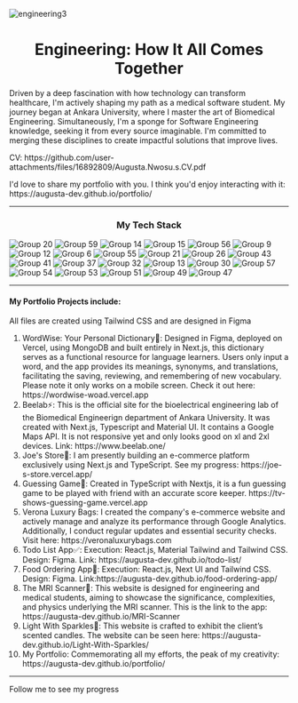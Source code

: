 ![engineering3](https://github.com/augusta-dev/augusta-dev/assets/109660213/30e84fb7-1863-4e98-bbb8-a5817514f321)

<h1 align='center'>Engineering: How It All Comes Together</h1>
<p>Driven by a deep fascination with how technology can transform healthcare, I'm actively shaping my path as a medical software student. My journey began at Ankara University, where I master the art of Biomedical Engineering. Simultaneously, I'm a sponge for Software Engineering knowledge, seeking it from every source imaginable. I'm committed to merging these disciplines to create impactful solutions that improve lives.</p>
<p> CV: https://github.com/user-attachments/files/16892809/Augusta.Nwosu.s.CV.pdf</p>
I'd love to share my portfolio with you. I think you'd enjoy interacting with it: https://augusta-dev.github.io/portfolio/
<hr>
<h3 align='center'>My Tech Stack</h3>

![Group 20](https://github.com/augusta-dev/augusta-dev/assets/109660213/675e1fa6-b687-40c1-9e28-926e81777d4c)
![Group 59](https://github.com/augusta-dev/augusta-dev/assets/109660213/8860c74c-933c-4cf1-84e6-efc1ab9a3dd7)
![Group 14](https://github.com/augusta-dev/augusta-dev/assets/109660213/21dd268f-30a0-435d-9825-2f1b4946d735)
![Group 15](https://github.com/augusta-dev/augusta-dev/assets/109660213/ac7dd24b-06d0-462d-a9cc-2f79e9a8fb38)
![Group 56](https://github.com/augusta-dev/augusta-dev/assets/109660213/55f0c4ad-bf00-4267-bc86-7dc8c0812fb2)
![Group 9](https://github.com/augusta-dev/augusta-dev/assets/109660213/70f997be-2943-4deb-b070-9f3ebaf816b4)
![Group 12](https://github.com/augusta-dev/augusta-dev/assets/109660213/df8ad99a-90ce-4179-b0f3-cebd38ea8eb7)
![Group 6](https://github.com/augusta-dev/augusta-dev/assets/109660213/38199f5d-4c23-4a7b-b8ad-ed4438db486b)
![Group 55](https://github.com/augusta-dev/augusta-dev/assets/109660213/302fd18a-bdc4-4105-89b9-f6b36fc4ea8f)
![Group 21](https://github.com/augusta-dev/augusta-dev/assets/109660213/84a057ed-46ee-4baf-9269-8c53c9de1bea)
![Group 26](https://github.com/augusta-dev/augusta-dev/assets/109660213/c02df273-1540-4f3d-a812-9b4bcb78282c)
![Group 43](https://github.com/augusta-dev/augusta-dev/assets/109660213/7fe72cce-3293-46c3-bbfd-3e473918fd33)
![Group 41](https://github.com/augusta-dev/augusta-dev/assets/109660213/f3cd5577-74a4-4896-8166-838cdf7e7731)
![Group 37](https://github.com/augusta-dev/augusta-dev/assets/109660213/7640d77a-79c8-4ee9-834a-65e98ac37c57)
![Group 32](https://github.com/augusta-dev/augusta-dev/assets/109660213/38e84c96-a648-423c-b6f3-185ca3f87cad)
![Group 13](https://github.com/augusta-dev/augusta-dev/assets/109660213/d7bc8482-79d4-4f59-a012-1d7d5072eb86)
![Group 30](https://github.com/augusta-dev/augusta-dev/assets/109660213/3b385ae3-0a61-45aa-a1aa-b564ea02e1ba)
![Group 57](https://github.com/augusta-dev/augusta-dev/assets/109660213/b705211c-8575-4c6e-947c-afa0bc3dc021)
![Group 54](https://github.com/augusta-dev/augusta-dev/assets/109660213/47a289f6-f4dd-4cee-816d-409c74638ba2)
![Group 53](https://github.com/augusta-dev/augusta-dev/assets/109660213/20ef9adf-30bc-424e-8440-c15102a01fd8)
![Group 51](https://github.com/augusta-dev/augusta-dev/assets/109660213/923e1834-c0de-494f-91f8-820acfd60de8)
![Group 49](https://github.com/augusta-dev/augusta-dev/assets/109660213/c45be740-ee5d-46de-9853-11c0011ce636)
![Group 47](https://github.com/augusta-dev/augusta-dev/assets/109660213/e0312ed6-b7c6-41a8-af56-326ad76ac7fa)


<hr>
<h4>My Portfolio Projects include:</h4>
<p>All files are created using Tailwind CSS and are designed in Figma</p>
<ol>
  <li>WordWise: Your Personal Dictionary📘: Designed in Figma, deployed on Vercel, using MongoDB  and built entirely in Next.js, this dictionary serves as a functional resource for language learners. Users only input a word, and the app provides its meanings, synonyms, and translations, facilitating the saving, reviewing, and remembering of new vocabulary. Please note it only works on a mobile screen. Check it out here: https://wordwise-woad.vercel.app </li>
  <li>Beelab⚡: This is the official site for the bioelectrical engineering lab of the Biomedical Engineerign department of Ankara University. It was created with Next.js, Typescript and Material UI. It contains a Google Maps API. It is not responsive yet and only looks good on xl and 2xl devices. Link: https://www.beelab.one/</li>
  <li>Joe's Store👔: I am presently building an e-commerce platform exclusively using Next.js and TypeScript. See my progress: https://joe-s-store.vercel.app/</li>
  <li>Guessing Game🤔: Created in TypeScript with Nextjs, it is a fun guessing game to be played with friend with an accurate score keeper. https://tv-shows-guessing-game.vercel.app</li>
  <li>Verona Luxury Bags: I created the company's e-commerce website and actively manage and analyze its performance through Google Analytics. Additionally, I conduct regular updates and essential security checks. Visit here: https://veronaluxurybags.com </li>
  <li>Todo List App✅: Execution: React.js, Material Tailwind and Tailwind CSS. Design: Figma. Link: https://augusta-dev.github.io/todo-list/ </li>
  <li>Food Ordering App🍔: Execution: React.js, Next UI and Tailwind CSS. Design: Figma. Link:https://augusta-dev.github.io/food-ordering-app/</li>
  <li>The MRI Scanner🦴: This website is designed for engineering and medical students, aiming to showcase the significance, complexities, and physics underlying the MRI scanner. This is the link to the app: https://augusta-dev.github.io/MRI-Scanner </li>
  <li>Light With Sparkles🌟: This website is crafted to exhibit the client’s scented candles. The website can be seen here: https://augusta-dev.github.io/Light-With-Sparkles/</li>
  <li>My Portfolio: Commemorating all my efforts, the peak of my creativity: https://augusta-dev.github.io/portfolio/</li>
</ol>

<hr>
<p>Follow me to see my progress</p>
